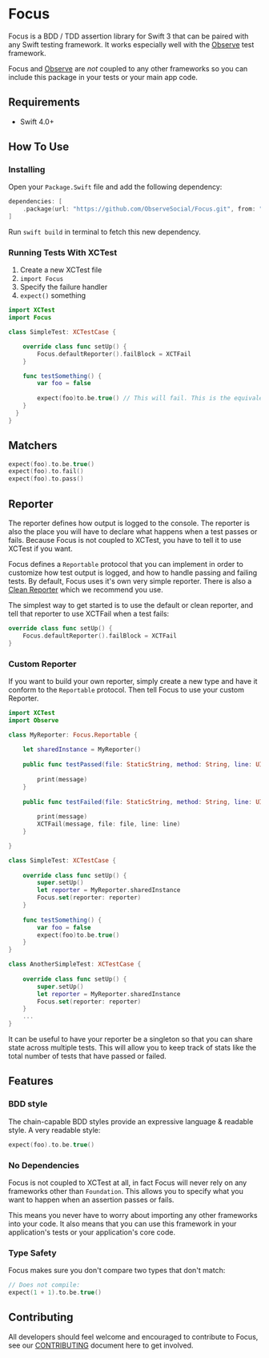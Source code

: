 # Focus

Focus is a BDD / TDD assertion library for Swift 3 that can be paired with any Swift testing framework. It works especially well with the [Observe](https://github.com/ObserveSocial/Observe) test framework.

Focus and [Observe](https://github.com/ObserveSocial/Observe) are *not* coupled to any other frameworks so you can include this package in your tests or your main app code.

## Requirements

 * Swift 4.0+

## How To Use

### Installing

Open your `Package.Swift` file and add the following dependency:

```swift
dependencies: [
    .package(url: "https://github.com/ObserveSocial/Focus.git", from: "0.5.0")
]
```

Run `swift build` in terminal to fetch this new dependency.

### Running Tests With XCTest

1. Create a new XCTest file
2. `import Focus`
3. Specify the failure handler
4. `expect()` something

```swift
import XCTest
import Focus

class SimpleTest: XCTestCase {

    override class func setUp() {
        Focus.defaultReporter().failBlock = XCTFail
    }

    func testSomething() {
        var foo = false
        
        expect(foo)to.be.true() // This will fail. This is the equivalent of calling XCTAssertTrue(foo)
    }
  }
}
```

## Matchers

```swift
expect(foo).to.be.true()
expect(foo).to.fail()
expect(foo).to.pass()
```

## Reporter

The reporter defines how output is logged to the console. The reporter is also the place you will have to declare what happens when a test passes or fails. Because Focus is not coupled to XCTest, you have to tell it to use XCTest if you want.

Focus defines a `Reportable` protocol that you can implement in order to customize how test output is logged, and how to handle passing and failing tests. By default, Focus uses it's own very simple reporter. There is also a [Clean Reporter](https://github.com/ObserveSocial/CleanReporter) which we recommend you use.

The simplest way to get started is to use the default or clean reporter, and tell that reporter to use XCTFail when a test fails:

```swift
override class func setUp() {
    Focus.defaultReporter().failBlock = XCTFail
}
```

### Custom Reporter

If you want to build your own reporter, simply create a new type and have it conform to the `Reportable` protocol. Then tell Focus to use your custom Reporter.


```swift
import XCTest
import Observe

class MyReporter: Focus.Reportable {
    
    let sharedInstance = MyReporter()
    
    public func testPassed(file: StaticString, method: String, line: UInt, message: String, evaluation: String) {
        
        print(message)
    }
    
    public func testFailed(file: StaticString, method: String, line: UInt, message: String, evaluation: String) {
        
        print(message)
        XCTFail(message, file: file, line: line)
    }

}

class SimpleTest: XCTestCase {
    
    override class func setUp() {
        super.setUp()
        let reporter = MyReporter.sharedInstance
        Focus.set(reporter: reporter)
    }
    
	func testSomething() {
        var foo = false
        expect(foo)to.be.true() 
    }
}

class AnotherSimpleTest: XCTestCase {
    
    override class func setUp() {
        super.setUp()
        let reporter = MyReporter.sharedInstance
        Focus.set(reporter: reporter)
    }
    ...
}

```

It can be useful to have your reporter be a singleton so that you can share state across multiple tests. This will allow you to keep track of stats like the total number of tests that have passed or failed.

## Features

### BDD style

The chain-capable BDD styles provide an expressive language & readable style. A very readable style:

```swift
expect(foo).to.be.true()
```

### No Dependencies

Focus is not coupled to XCTest at all, in fact Focus will never rely on any frameworks other than `Foundation`. This allows you to specify what you want to happen when an assertion passes or fails.

This means you never have to worry about importing any other frameworks into your code. It also means that you can use this framework in your application's tests or your application's core code.

### Type Safety

Focus makes sure you don't compare two types that don't match:

```swift
// Does not compile:
expect(1 + 1).to.be.true()
```

## Contributing

All developers should feel welcome and encouraged to contribute to Focus, see our [CONTRIBUTING](https://github.com/ObserveSocial/Observe/CONTRIBUTING.md) document here to get involved.


